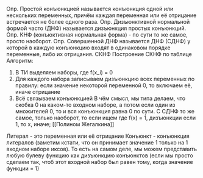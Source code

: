 Опр. Простой конъюнкцией называется конъюнкция одной или нескольких переменных, причём каждая переменная или её отрицание встречается не более одного раза.
Опр. Дизъюнктивной нормальной формой часто (ДНФ) называется дизъюнкция простых конъюнкций.
Опр. КНФ (конъюктивная нормальная форма) - по сути то же самое, просто наоборот.
Опр. Совершенной ДНФ называется ДНФ (СДНФ) у которой в каждую конъюнкцию входят в одинаковом порядке переменные, либо их отрицания.
СКНФ
Построение СКНФ по таблице 
Алгоритм:
1) В ТИ выделяем наборы, где f(x_i) = 0
2) Для каждого набора записываем дизъюнкцию всех переменных по правилу: если значение некоторой переменной 0, то включаем её, иначе отрицание 
3) Всё связываем конъюнкцией
В чём смысл, мы типа делаем, что скобка 0 на каком-то входном наборе, а потом если один из множителей 0, то и вся конъюнкция равна 0 по сути.
С СДНФ то же самое, только наоборот, то если ищем где f(x) = 1, дизъюнкции если 1, то х, иначе;
[[Полином Жегалкина]]

Литерал - это переменная или её отрицание
Конъюнкт - конъюнкция литералов (заметим кстати, что он принимает значение 1 только на 1 входном наборе иксов).
То есть на самом деле, мы можем представить любую булеву функцию как дизъюнкцию конъюнктов (если мы просто сделаем так, чтоб этот входной набор был равен тому, когда значение функции = 1)

